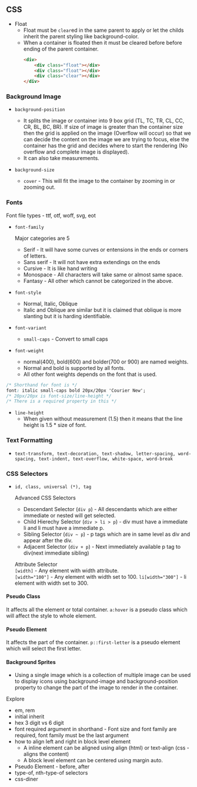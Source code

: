 ## CSS
- Float
    - Float must be `clear`ed in the same parent to apply or let the childs inherit the parent styling like background-color.
    - When a container is floated then it must be cleared before before ending of the parent container. 
        ```html
        <div>
            <div class="float"></div>
            <div class="float"></div>
            <div class="clear"></div>
        </div>
        ```


### Background Image
- `background-position` 
    - It splits the image or container into 9 box grid (TL, TC, TR, CL, CC, CR, BL, BC, BR). If size of image is 
    greater than the container size then the grid is applied on the image (Overflow will occur) so that we can decide the content on the image we are trying to focus, else the container has the grid and decides where to start the rendering (No overflow and complete image is displayed).
    - It can also take measurements.

- `background-size`
    - `cover` - This will fit the image to the container by zooming in or zooming out.


### Fonts 
Font file types - ttf, otf, woff, svg, eot
- `font-family`

    Major categories are 5
    - Serif - It will have some curves or entensions in the ends or corners of letters.
    - Sans serif - It will not have extra extendings on the ends
    - Cursive - It is like hand writing
    - Monospace - All characters will take same or almost same space.
    - Fantasy - All other which cannot be categorized in the above.
- `font-style`
    - Normal, Italic, Oblique
    - Italic and Oblique are similar but it is claimed that oblique is more slanting but it is harding identifiable.
- `font-variant`
    - `small-caps` - Convert to small caps
- `font-weight`
    - normal(400), bold(600) and bolder(700 or 900) are named weights.
    - Normal and bold is supported by all fonts.
    - All other font weights depends on the font that is used.

```css
/* Shorthand for font is */
font: italic small-caps bold 20px/20px 'Courier New';
/* 20px/20px is font-size/line-height */
/* There is a required property in this */
```    
- `line-height`
    - When given without measurement (1.5) then it means that the line height is 1.5 * size of font.

### Text Formatting
- `text-transform, text-decoration, text-shadow, letter-spacing, word-spacing, text-indent, text-overflow, white-space, word-break `


### CSS Selectors
- `id, class, universal (*), tag`

    Advanced CSS Selectors
    - Descendant Selector (`div p`) - All descendants which are either immediate or nested will get selected.
    - Child Hierechy Selector (`div > li > p`) - div must have a immediate li and li must have a immediate p. 
    - Sibling Selector (`div ~ p`) - p tags which are in same level as div and appear after the div.
    - Adjacent Selector (`div + p`) - Next immediately available p tag to div(next immediate sibling)

    Attribute Selector  
    `[width]` - Any element with width attribute.  
    `[width="100"]` - Any element with width set to 100.
    `li[width="300"]` - li element with width set to 300.


#### Pseudo Class
It affects all the element or total container.
`a:hover` is a pseudo class which will affect the style to whole element.

#### Pseudo Element
It affects the part of the container.
`p::first-letter` is a pseudo element which will select the first letter.

#### Background Sprites
- Using a single image which is a collection of multiple image can be used to display icons using background-image and background-position property to change the part of the image to render in the container.


Explore 
- em, rem 
- initial inherit
- hex 3 digit vs 6 digit
- font required argument in shorthand - Font size and font family are required, font family must be the last argument
- how to align left and right in block level element
    - A inline element can be aligned using align (html) or text-align (css - aligns the content)
    - A block level element can be centered using margin auto.
- Pseudo Element - before, after
- type-of, nth-type-of selectors
- css-diner
